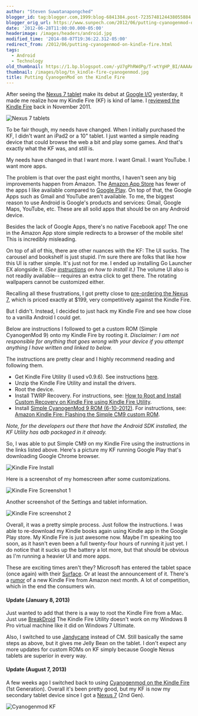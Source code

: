 ```yaml
---
author: "Steven Suwatanapongched"
blogger_id: tag:blogger.com,1999:blog-6841384.post-7235748124438055884
blogger_orig_url: https://www.sunpech.com/2012/06/putting-cyanogenmod-on-kindle-fire.html
date: '2012-06-28T11:00:00.000-05:00'
headerimage: /images/headers/android.jpg
modified_time: '2014-08-07T19:36:22.312-05:00'
redirect_from: /2012/06/putting-cyanogenmod-on-kindle-fire.html
tags:
  - Android
  - Technology
old_thumbnail: https://1.bp.blogspot.com/-yU7gPhRWdPg/T-wtYgHP_BI/AAAAAAABOks/dvPzH189ZBg/s800/Nexus7_tablets.jpg
thumbnail: /images/blog/tn_kindle-fire-cyanogenmod.jpg
title: Putting CyanogenMod on the Kindle Fire
---
```


After seeing the [Nexus 7 tablet](https://www.engadget.com/2012/06/27/nexus-7-tablet-hands-on/) make its debut at [Google I/O](https://developers.google.com/events/io/) yesterday, it made me realize how my Kindle Fire (KF) is kind of lame. I [reviewed the Kindle Fire](/2011/11/kindle-fire-review) back in November 2011.

![Nexus 7 tablets](/images/blog/Nexus7_tablets.jpg)

To be fair though, my needs have changed. When I initially purchased the KF, I didn't want an iPad2 or a 10" tablet. I just wanted a simple reading device that could browse the web a bit and play some games. And that's exactly what the KF was, and *still* is.

My needs have changed in that I want more. I want Gmail. I want YouTube. I want more apps.

The problem is that over the past eight months, I haven't seen any big improvements happen from Amazon. The [Amazon App Store](https://www.amazon.com/appstore) has fewer of the apps I like available compared to [Google Play](https://play.google.com/store). On top of that, the Google Apps such as Gmail and YouTube aren't available. To me, the biggest reason to use Android is Google's products and services: Gmail, Google Maps, YouTube, etc. These are all solid apps that should be on any Android device.

Besides the lack of Google Apps, there's no native Facebook app! The one in the Amazon App store simple redirects to a browser of the mobile site! This is incredibly misleading.

On top of all of this, there are other nuances with the KF: The UI sucks. The carousel and bookshelf is just stupid. I'm sure there are folks that like how this UI is rather simple. It's just not for me. I ended up installing Go Launcher EX alongside it. *(See [instructions](https://www.pcworld.com/article/252821/get_more_out_of_your_kindle_fire_tablet_five_tips.html) on how to install it.)* The volume UI also is not readily available-- requires an extra click to get there. The rotating wallpapers cannot be customized either.

Recalling all these frustrations, I got pretty close to [pre-ordering the Nexus 7](https://play.google.com/store/devices/details?id=nexus_7_8gb&amp;feature=single-wide-banner), which is priced exactly at $199, very competitively against the Kindle Fire.

But I didn't. Instead, I decided to just hack my Kindle Fire and see how close to a vanilla Android I could get.

Below are instructions I followed to get a custom ROM (Simple CyanogenMod 9) onto my Kindle Fire by rooting it. *Disclaimer: I am not responsible for anything that goes wrong with your device if you attempt anything I have written and linked to below.*

The instructions are pretty clear and I highly recommend reading and following them.

* Get Kindle Fire Utility (I used v0.9.6). See instructions [here](https://forum.xda-developers.com/showthread.php?t=1399889).
* Unzip the Kindle Fire Utility and install the drivers.
* Root the device.
* Install TWRP Recovery. For instructions, see: [How to Root and Install Custom Recovery on Kindle Fire using Kindle Fire Utility](https://www.androidauthority.com/how-to-root-and-install-custom-recovery-on-kindle-fire-using-the-kindle-fire-utility-53451/).
* Install [Simple CyanogenMod 9 ROM (6-10-2012)](https://forum.xda-developers.com/showthread.php?t=1689000). For instructions, see: [Amazon Kindle Fire: Flashing the Simple CM9 custom ROM](https://www.androidauthority.com/kindle-fire-install-simple-cyanogenmod-9-cm9-custom-rom-94468/).

*Note, for the developers out there that have the Android SDK installed, the KF Utility has adb packaged in it already.*

So, I was able to put Simple CM9 on my Kindle Fire using the instructions in the links listed above. Here's a picture my KF running Google Play that's downloading Google Chrome browser.

![Kindle Fire Install](/images/blog/KindleFire_install.jpg)

Here is a screenshot of my homescreen after some customizations.

![Kindle Fire Screenshot 1](/images/blog/KindleFIre_screenshot.jpg)

Another screenshot of the Settings and tablet information.

![Kindle Fire screenshot 2](/images/blog/KindleFire_screenshot_02.jpg)

Overall, it was a pretty simple process. Just follow the instructions. I was able to re-download my Kindle books again using Kindle app in the Google Play store. My Kindle Fire is just awesome now. Maybe I'm speaking too soon, as it hasn't even been a full twenty-four hours of running it just yet. I do notice that it sucks up the battery a lot more, but that should be obvious as I'm running a heavier UI and more apps.

These are exciting times aren't they? Microsoft has entered the tablet space (once again) with their [Surface](https://www.microsoft.com/surface/en/us/default.aspx). Or at least the announcement of it. There's a [rumor](https://www.theverge.com/2012/6/26/3119096/amazon-kindle-fire-successor-july-31-release-rumor) of a new Kindle Fire from Amazon next month. A lot of competition, which in the end the consumers win.

#### Update (January 8, 2013)

Just wanted to add that there is a way to root the Kindle Fire from a Mac. Just use [BreakDroid](https://northmendo.com/breakdroid/downloads/) The Kindle Fire Utility doesn't work on my Windows 8 Pro virtual machine like it did on Windows 7 Ultimate.

Also, I switched to use [Jandycane](https://forum.xda-developers.com/showthread.php?t=1766829) instead of CM. Still basically the same steps as above, but it gives me Jelly Bean on the tablet. I don't expect any more updates for custom ROMs on KF simply because Google Nexus tablets are superior in every way.

#### Update (August 7, 2013)

A few weeks ago I switched back to using [Cyanogenmod on the Kindle Fire](https://wiki.cyanogenmod.org/w/Otter_Info) (1st Generation). Overall it's been pretty good, but my KF is now my secondary tablet device since I got a [Nexus 7](https://www.google.com/nexus/7/) (2nd Gen).

![Cyanogenmod KF](/images/blog/cyanogenmod_KF.png)